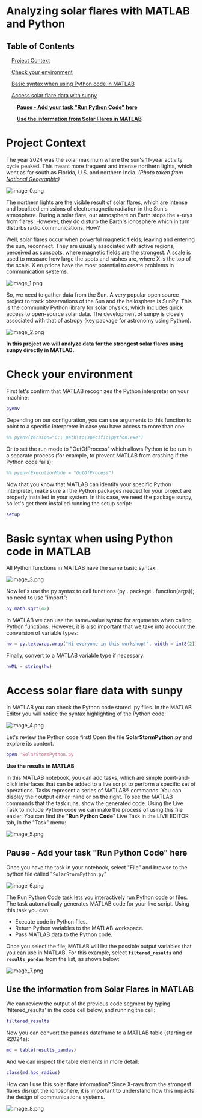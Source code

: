 
# Analyzing solar flares with MATLAB and Python
<a name="beginToc"></a>

## Table of Contents
&emsp;[Project Context](#project-context)
 
&emsp;[Check your environment](#check-your-environment)
 
&emsp;[Basic syntax when using Python code in MATLAB](#basic-syntax-when-using-python-code-in-matlab)
 
&emsp;[Access solar flare data with sunpy](#access-solar-flare-data-with-sunpy)
 
&emsp;&emsp;[**Pause \- Add your task "Run Python Code" here**](#-underline-textbf-pause-add-your-task-run-python-code-here-)
 
&emsp;&emsp;[**Use the information from Solar Flares in MATLAB**](#-textbf-use-the-information-from-solar-flares-in-matlab-)
 
<a name="endToc"></a>

# Project Context 

The year 2024 was the solar maximum where the sun's 11\-year activity cycle peaked. This meant more frequent and intense northern lights, which went as far south as Florida, U.S. and northern India.  *(Photo taken from* [*National Geographic*](https://www.nationalgeographic.com/science/article/auroras-solar-maximum-2024)*)*  


![image_0.png](SolarFlares_Analysis_MATLABPython_media/image_0.png)


The northern lights are the visible result of solar flares, which are intense and localized emissions of electromagnetic radiation in the Sun's atmosphere. During a solar flare, our atmosphere on Earth stops the x\-rays from flares. However, they do disturb the Earth's ionosphere which in turn disturbs radio communications. How?


Well, solar flares occur when powerful magnetic fields, leaving and entering the sun, reconnect. They are usually associated with active regions, perceived as sunspots, where magnetic fields are the strongest. A scale is used to measure how large the spots and rashes are, where X is the top of the scale. X eruptions have the most potential to create problems in communication systems.


![image_1.png](SolarFlares_Analysis_MATLABPython_media/image_1.png)


So, we need to gather data from the Sun. A very popular open source project to track observations of the Sun and the heliosphere is SunPy. This is the community Python library for solar physics, which includes quick access to open\-source solar data. The development of sunpy is closely associated with that of astropy (key package for astronomy using Python). 


![image_2.png](SolarFlares_Analysis_MATLABPython_media/image_2.png)


 **In this project we will analyze data for the strongest solar flares using sunpy directly in MATLAB.** 

# Check your environment    

First let's confirm that MATLAB recognizes the Python interpreter on your machine:

```matlab
pyenv
```

Depending on our configuration, you can use arguments to this function to point to a specific interpreter in case you have access to more than one:

```matlab
%% pyenv(Version="C:\\path\to\specific\python.exe") 
```

Or to set the run mode to "OutOfProcess" which allows Python to be run in a separate process (for example, to prevent MATLAB from crashing if the Python code fails):

```matlab
%% pyenv(ExecutionMode = "OutOfProcess")
```

Now that you know that MATLAB can identify your specific Python interpreter, make sure all the Python packages needed for your project are properly installed in your system. In this case, we need the package sunpy, so let's get them installed running the setup script: 

```matlab
setup
```

# Basic syntax when using Python code in MATLAB

All Python functions in MATLAB have the same basic syntax:


![image_3.png](SolarFlares_Analysis_MATLABPython_media/image_3.png)


Now let's use the py syntax to call functions (py . package . function(args)); no need to use "import":

```matlab
py.math.sqrt(42)
```

In MATLAB we can use the name=value syntax for arguments when calling Python functions. However, it is also important that we take into account the conversion of variable types:

```matlab
hw = py.textwrap.wrap("Hi everyone in this workshop!", width = int8(2))  %Try with int8 
```

Finally, convert to a MATLAB variable type if necessary:

```matlab
hwML = string(hw) 
```

# Access solar flare data with sunpy 

In MATLAB you can check the Python code stored .py files. In the MATLAB Editor you will notice the syntax highlighting of the Python code:


![image_4.png](SolarFlares_Analysis_MATLABPython_media/image_4.png)   


Let's review the Python code first! Open the file **SolarStormPython.py** and explore its content. 

```matlab
open 'SolarStormPython.py'
```


**Use the results in MATLAB**


In this MATLAB notebook, you can add tasks, which are simple point\-and\-click interfaces that can be added to a live script to perform a specific set of operations. Tasks represent a series of MATLAB® commands. You can display their output either inline or on the right. To see the MATLAB commands that the task runs, show the generated code.  Using the Live Task to include Python code we can make the process of using this file easier.  You can find the "**Run Python Code**" Live Task in the LIVE EDITOR tab, in the "Task" menu:


![image_5.png](SolarFlares_Analysis_MATLABPython_media/image_5.png)


## **Pause \- Add your task "Run Python Code" here**


Once you have the task in your notebook, select "File" and browse to the python file called "`SolarStormPython.py`"


![image_6.png](SolarFlares_Analysis_MATLABPython_media/image_6.png)


The Run Python Code task lets you interactively run Python code or files. The task automatically generates MATLAB code for your live script. Using this task you can: 

-  Execute code in Python files. 
-  Return Python variables to the MATLAB workspace. 
-  Pass MATLAB data to the Python code. 

Once you select the file, MATLAB will list the possible output variables that you can use in MATLAB. For this example, select **`filtered_results`** and **`results_pandas`** from the list, as shown below:


![image_7.png](SolarFlares_Analysis_MATLABPython_media/image_7.png)

## **Use the information from Solar Flares in MATLAB**

We can review the output of the previous code segment by typing 'filtered\_results' in the code cell below, and running the cell:

```matlab
filtered_results
```

Now you can convert the pandas dataframe to a MATLAB table (starting on R2024a):

```matlab
md = table(results_pandas)
```

And we can inspect the table elements in more detail:

```matlab
class(md.hpc_radius)
```


How can I use this solar flare information? Since X\-rays from the strongest flares disrupt the ionosphere, it is important to understand how this impacts the design of communications systems.


![image_8.png](SolarFlares_Analysis_MATLABPython_media/image_8.png)

